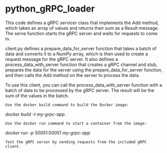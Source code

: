 # python_gRPC_loader

This code defines a gRPC servicer class that implements the Add method, which takes an array of values and returns their sum as a Result message. The serve function starts the gRPC server and waits for requests to come in.

client.py defines a prepare_data_for_server function that takes a batch of data and converts it to a NumPy array, which is then used to create a request message for the gRPC server. It also defines a process_data_with_server function that creates a gRPC channel and stub, prepares the data for the server using the prepare_data_for_server function, and then calls the Add method on the server to process the data.

To use this client, you can call the process_data_with_server function with a batch of data to be processed by the gRPC server. The result will be the sum of the values in the batch.

    Use the docker build command to build the Docker image:

*docker build -t my-grpc-app .*

    Use the docker run command to start a container from the image:

*docker run -p 50051:50051 my-grpc-app*

    Test the gRPC server by sending requests from the included gRPC client. 
